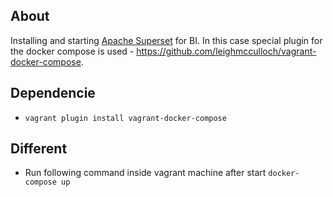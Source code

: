## About

Installing and starting [Apache Superset](https://github.com/apache/incubator-superset) for BI. In this case special plugin for the docker compose is used - https://github.com/leighmcculloch/vagrant-docker-compose.

## Dependencie

* ```vagrant plugin install vagrant-docker-compose```

## Different

* Run following command inside vagrant machine after start ```docker-compose up```


